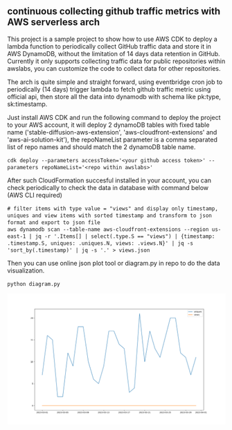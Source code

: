## continuous collecting github traffic metrics with AWS serverless arch

This project is a sample project to show how to use AWS CDK to deploy a lambda function to periodically collect GitHub traffic data and store it in AWS DynamoDB, without the limitation of 14 days data retention in GitHub. Currently it only supports collecting traffic data for public repositories within awslabs, you can customize the code to collect data for other repositories.

The arch is quite simple and straight forward, using eventbridge cron job to periodically (14 days) trigger lambda to fetch github traffic metric using official api, then store all the data into dynamodb with schema like pk:type, sk:timestamp.

Just install AWS CDK and run the following command to deploy the project to your AWS account, it will deploy 2 dynamoDB tables with fixed table name ('stable-diffusion-aws-extension', 'aws-cloudfront-extensions' and 'aws-ai-solution-kit'), the repoNameList parameter is a comma separated list of repo names and should match the 2 dynamoDB table name.
```
cdk deploy --parameters accessToken='<your github access token>' --parameters repoNameList='<repo within awslabs>'
```

After such CloudFormation succesful installed in your account, you can check periodically to check the data in database with command below (AWS CLI required)

```
# filter items with type value = "views" and display only timestamp, uniques and view items with sorted timestamp and transform to json format and export to json file
aws dynamodb scan --table-name aws-cloudfront-extensions --region us-east-1 | jq -r '.Items[] | select(.type.S == "views") | {timestamp: .timestamp.S, uniques: .uniques.N, views: .views.N}' | jq -s 'sort_by(.timestamp)' | jq -s '.' > views.json
```

Then you can use online json plot tool or diagram.py in repo to do the data visualization.
```
python diagram.py
```

![GitHubTraffic](./GitHubTraffic.png)
